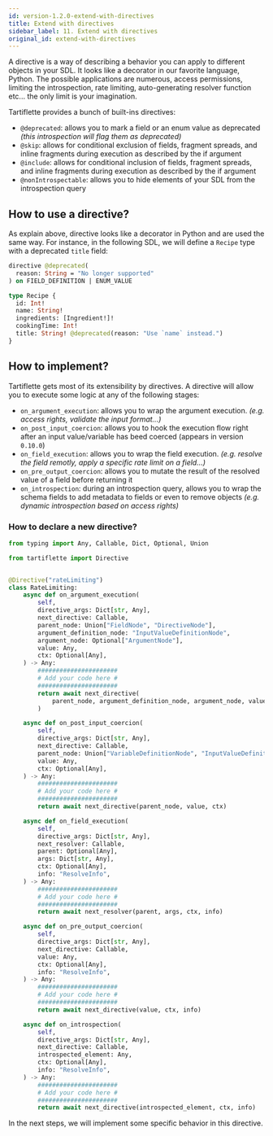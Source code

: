 ```yaml
---
id: version-1.2.0-extend-with-directives
title: Extend with directives
sidebar_label: 11. Extend with directives
original_id: extend-with-directives
---
```


A directive is a way of describing a behavior you can apply to different objects in your SDL. It looks like a decorator in our favorite language, Python. The possible applications are numerous, access permissions, limiting the introspection, rate limiting, auto-generating resolver function etc... the only limit is your imagination.

Tartiflette provides a bunch of built-ins directives:
* `@deprecated`: allows you to mark a field or an enum value as deprecated _(this introspection will flag them as deprecated)_
* `@skip`: allows for conditional exclusion of fields, fragment spreads, and inline fragments during execution as described by the if argument
* `@include`: allows for conditional inclusion of fields, fragment spreads, and inline fragments during execution as described by the if argument
* `@nonIntrospectable`: allows you to hide elements of your SDL from the introspection query

## How to use a directive?

As explain above, directive looks like a decorator in Python and are used the same way. For instance, in the following SDL, we will define a `Recipe` type with a deprecated `title` field:
```graphql
directive @deprecated(
  reason: String = "No longer supported"
) on FIELD_DEFINITION | ENUM_VALUE

type Recipe {
  id: Int!
  name: String!
  ingredients: [Ingredient!]!
  cookingTime: Int!
  title: String! @deprecated(reason: "Use `name` instead.")
}
```

## How to implement?

Tartiflette gets most of its extensibility by directives. A directive will allow you to execute some logic at any of the following stages:

* `on_argument_execution`: allows you to wrap the argument execution. _(e.g. access rights, validate the input format...)_
* `on_post_input_coercion`: allows you to hook the execution flow right after an input value/variable has beed coerced (appears in version `0.10.0`)
* `on_field_execution`: allows you to wrap the field execution. _(e.g. resolve the field remotly, apply a specific rate limit on a field...)_
* `on_pre_output_coercion`: allows you to mutate the result of the resolved value of a field before returning it
* `on_introspection`: during an introspection query, allows you to wrap the schema fields to add metadata to fields or even to remove objects _(e.g. dynamic introspection based on access rights)_

### How to declare a new directive?

```python
from typing import Any, Callable, Dict, Optional, Union

from tartiflette import Directive


@Directive("rateLimiting")
class RateLimiting:
    async def on_argument_execution(
        self,
        directive_args: Dict[str, Any],
        next_directive: Callable,
        parent_node: Union["FieldNode", "DirectiveNode"],
        argument_definition_node: "InputValueDefinitionNode",
        argument_node: Optional["ArgumentNode"],
        value: Any,
        ctx: Optional[Any],
    ) -> Any:
        ######################
        # Add your code here #
        ######################
        return await next_directive(
            parent_node, argument_definition_node, argument_node, value, ctx
        )

    async def on_post_input_coercion(
        self,
        directive_args: Dict[str, Any],
        next_directive: Callable,
        parent_node: Union["VariableDefinitionNode", "InputValueDefinitionNode"],
        value: Any,
        ctx: Optional[Any],
    ) -> Any:
        ######################
        # Add your code here #
        ######################
        return await next_directive(parent_node, value, ctx)

    async def on_field_execution(
        self,
        directive_args: Dict[str, Any],
        next_resolver: Callable,
        parent: Optional[Any],
        args: Dict[str, Any],
        ctx: Optional[Any],
        info: "ResolveInfo",
    ) -> Any:
        ######################
        # Add your code here #
        ######################
        return await next_resolver(parent, args, ctx, info)

    async def on_pre_output_coercion(
        self,
        directive_args: Dict[str, Any],
        next_directive: Callable,
        value: Any,
        ctx: Optional[Any],
        info: "ResolveInfo",
    ) -> Any:
        ######################
        # Add your code here #
        ######################
        return await next_directive(value, ctx, info)

    async def on_introspection(
        self,
        directive_args: Dict[str, Any],
        next_directive: Callable,
        introspected_element: Any,
        ctx: Optional[Any],
        info: "ResolveInfo",
    ) -> Any:
        ######################
        # Add your code here #
        ######################
        return await next_directive(introspected_element, ctx, info)
```

In the next steps, we will implement some specific behavior in this directive.
